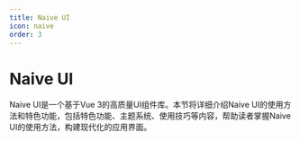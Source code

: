 ```yaml
---
title: Naive UI
icon: naive
order: 3
---
```


# Naive UI

Naive UI是一个基于Vue 3的高质量UI组件库。本节将详细介绍Naive UI的使用方法和特色功能，包括特色功能、主题系统、使用技巧等内容，帮助读者掌握Naive UI的使用方法，构建现代化的应用界面。
